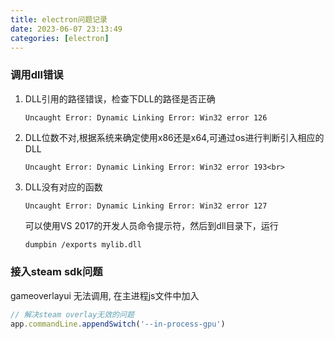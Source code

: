 ```yaml
---
title: electron问题记录
date: 2023-06-07 23:13:49
categories: [electron]
---
```

### 调用dll错误
1. DLL引用的路径错误，检查下DLL的路径是否正确
    ```
    Uncaught Error: Dynamic Linking Error: Win32 error 126
    ```
2. DLL位数不对,根据系统来确定使用x86还是x64,可通过os进行判断引入相应的DLL
    ```
    Uncaught Error: Dynamic Linking Error: Win32 error 193<br>
    ```

3. DLL没有对应的函数
    ```
    Uncaught Error: Dynamic Linking Error: Win32 error 127
    ```
    可以使用VS 2017的开发人员命令提示符，然后到dll目录下，运行

    ```bash
    dumpbin /exports mylib.dll
    ```
### 接入steam sdk问题
gameoverlayui 无法调用, 在主进程js文件中加入
```javascript
// 解决steam overlay无效的问题
app.commandLine.appendSwitch('--in-process-gpu')
```
